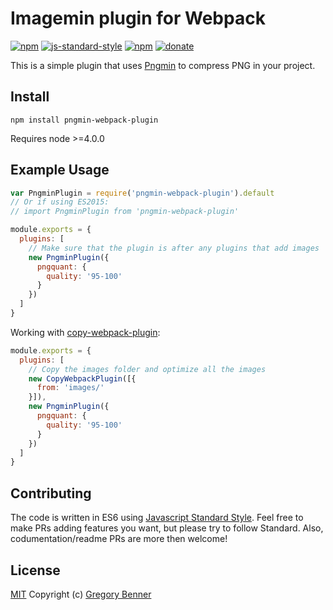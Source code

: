 # Imagemin plugin for Webpack

[![npm](https://img.shields.io/npm/v/pngmin-webpack-plugin.svg)](https://www.npmjs.com/package/pngmin-webpack-plugin)
[![js-standard-style](https://img.shields.io/badge/code%20style-standard-brightgreen.svg)](http://standardjs.com/)
[![npm](https://img.shields.io/npm/dt/pngmin-webpack-plugin.svg)](https://www.npmjs.com/package/pngmin-webpack-plugin)
[![donate](https://img.shields.io/badge/bitcoin-donate-yellow.svg)](https://www.coinbase.com/Klathmon)

This is a simple plugin that uses [Pngmin](https://github.com/wolfstark/pngmin-webpack-plugin) to compress PNG in your project.

## Install

`npm install pngmin-webpack-plugin`

Requires node >=4.0.0

## Example Usage

```js
var PngminPlugin = require('pngmin-webpack-plugin').default
// Or if using ES2015:
// import PngminPlugin from 'pngmin-webpack-plugin'

module.exports = {
  plugins: [
    // Make sure that the plugin is after any plugins that add images
    new PngminPlugin({
      pngquant: {
        quality: '95-100'
      }
    })
  ]
}
```

Working with [copy-webpack-plugin](https://github.com/kevlened/copy-webpack-plugin):

```js
module.exports = {
  plugins: [
    // Copy the images folder and optimize all the images
    new CopyWebpackPlugin([{
      from: 'images/'
    }]),
    new PngminPlugin({
      pngquant: {
        quality: '95-100'
      }
    })
  ]
}
```

## Contributing

The code is written in ES6 using [Javascript Standard Style](https://github.com/feross/standard). Feel free to make PRs adding features you want, but please try to follow Standard. Also, codumentation/readme PRs are more then welcome!

## License

[MIT](LICENSE.md) Copyright (c) [Gregory Benner](https://github.com/wolfstark)
